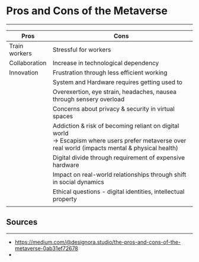 # Pros and Cons of the Metaverse
___

| Pros          | Cons                                                                                                                                                |
| ------------- | --------------------------------------------------------------------------------------------------------------------------------------------------- |
| Train workers | Stressful for workers                                                                                                                               |
| Collaboration | Increase in technological dependency                                                                                                                |
| Innovation    | Frustration through less efficient working                                                                                                          |
|               | System and Hardware requires getting used to                                                                                                        |
|               | Overexertion, eye strain, headaches, nausea through sensery overload                                                                                |
|               | Concerns about privacy & security in virtual spaces                                                                                                 |
|               | Addiction & risk of becoming reliant on digital world<br>→ Escapism where users prefer metaverse over real world (impacts mental & physical health) |
|               | Digital divide through requirement of expensive hardware                                                                                            |
|               | Impact on real-world relationships through shift in social dynamics                                                                                 |
|               | Ethical questions - digital identities, intellectual property                                                                                       |
|               |                                                                                                                                                     |

## Sources
___
- https://medium.com/@designora.studio/the-pros-and-cons-of-the-metaverse-0ab31ef72678
- 